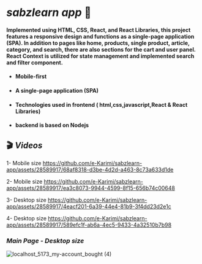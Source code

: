 # <i>sabzlearn app</i> 🌱
#### Implemented using HTML, CSS, React, and React Libraries, this project features a responsive design and functions as a single-page application (SPA). In addition to pages like home, products, single product, article, category, and search, there are also sections for the cart and user panel. React Context is utilized for state management and implemented search and filter component. 


+ #### Mobile-first
+ #### A single-page application (SPA) 
+ #### Technologies used in frontend ( html,css,javascript,React & React Libraries)
+ #### backend is based on  Nodejs


## 🎬 <i>Videos</i>

1- Mobile size
https://github.com/e-Karimi/sabzlearn-app/assets/28589917/68af8318-d3be-4d2d-a463-8c73a633d1de

2- Mobile size
https://github.com/e-Karimi/sabzlearn-app/assets/28589917/ea3c8073-9944-4599-8f15-656b74c00648

3- Desktop size
https://github.com/e-Karimi/sabzlearn-app/assets/28589917/4eacf201-6a39-44e4-81b9-3f4dd23d2e1c

4- Desktop size
https://github.com/e-Karimi/sabzlearn-app/assets/28589917/589efc1f-ab6a-4ec5-9433-4a32510b7b98

### <i>Main Page - Desktop size</i>
![localhost_5173_my-account_bought (4)](https://github.com/e-Karimi/sabzlearn-app/assets/28589917/c243d806-d93a-4078-9156-5f049b53f30a)
